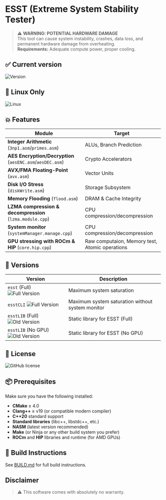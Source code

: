 # ESST (Extreme System Stability Tester) 

> ⚠️ **WARNING: POTENTIAL HARDWARE DAMAGE**  
> This tool can cause system instability, crashes, data loss, and permanent hardware damage from overheating.  
> **Requirements:** Adequate compute power, proper cooling.

## ✅ Current version

![Version](https://img.shields.io/badge/Current%20Version-v0.8-blue)

## 🐧 Linux Only
![Linux](https://img.shields.io/badge/Compatibility-Linux%20Only-important)

## 💥 Features

| Module | Target |
|--------|--------|
| **Integer Arithmetic** (`3np1.asm`/`primes.asm`) | ALUs, Branch Prediction |
| **AES Encryption/Decryption** (`aesENC.asm`/`aesDEC.asm`)| Crypto Accelerators |
| **AVX/FMA Floating-Point** (`avx.asm`) | Vector Units |
| **Disk I/O Stress** (`diskWrite.asm`) | Storage Subsystem |
| **Memory Flooding** (`flood.asm`) | DRAM & Cache Integrity |
| **LZMA compression & decompression** (`lzma.module.cpp`) | CPU compression/decompression |
| **System monitor** (`systemManager.manage.cpp`) | CPU compression/decompression |
| **GPU stressing with ROCm & HIP** (`core.hip.cpp`) | Raw computaion, Memory test, Atomic operations |

## 🚀 Versions

| Version | Description |
|---------|-------------|
| `esst` (Full) ![Full Version](https://img.shields.io/badge/Version-Full-red) | Maximum system saturation |
| `esstCLI` ![Full Version](https://img.shields.io/badge/Version-CLI-red) | Maximum system saturation without system monitor |
| `esstLIB` (Full) ![Old Version](https://img.shields.io/badge/Version-Library-blue) | Static library for ESST (Full) |
| `esstLIB` (No GPU) ![Old Version](https://img.shields.io/badge/Version-Library%20No%20GPU-blue) | Static library for ESST (No GPU) |

## 📜 License

![GitHub license](https://img.shields.io/badge/license-MIT-green)

## 📦 Prerequisites

Make sure you have the following installed:

* **CMake** ≥ 4.0
* **Clang++** ≥ v19 (or compatible modern compiler)
* **C++20** standard support
* **Standard libraries** (libc++, libstdc++, etc.)
* **NASM** (latest version recommended)
* **Make** (or Ninja or any other build system you prefer)
* **ROCm** and **HIP** libraries and runtime (for AMD GPUs)

## 🔧 Build Instructions

See [BUILD.md](./BUILD.md) for full build instructions.

## Disclaimer

> ⚠️ This software comes with absolutely no warranty.
